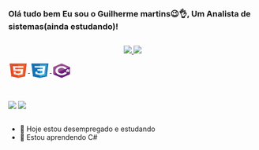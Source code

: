 ### Olá tudo bem Eu sou o Guilherme martins😉👌, Um Analista de sistemas(ainda estudando)! <h2>

<div align="center">
  <a href="https://github.com/guilhermemadureira">
  <img height="160em" src="https://github-readme-stats.vercel.app/api?username=guilhermemadureira&show_icons=true&theme=dark&include_all_commits=true&count_private=true"/>
  <img height="160em" src="https://github-readme-stats.vercel.app/api/top-langs/?username=guilhermemadureira&layout=compact&langs_count=7&theme=dark"/>
</div>
<div style="display: inline_block"><br>
  <img align="center" alt="Rafa-HTML" height="30" width="40" src="https://raw.githubusercontent.com/devicons/devicon/master/icons/html5/html5-original.svg">
  <img align="center" alt="Rafa-CSS" height="30" width="40" src="https://raw.githubusercontent.com/devicons/devicon/master/icons/css3/css3-original.svg">
  <img align="center" alt="Rafa-Csharp" height="30" width="40" src="https://raw.githubusercontent.com/devicons/devicon/master/icons/csharp/csharp-original.svg">
</div>
    
   ##
    
<div> 
    <br>
    <a href="https://www.linkedin.com/in/guilherme-martins-de-madureira-8491091a9" target="_blank"><img src="https://img.shields.io/badge/-LinkedIn-%230077B5?style=for-the-badge&logo=linkedin&logoColor=white" display= target="_blank"></a> 
  <a href = "mailto:marcosunes1082@gmail.com"><img src="https://img.shields.io/badge/-Gmail-%23333?style=for-the-badge&logo=gmail&logoColor=white" target="_blank"></a>  
</div>
 
  ##
  
- 🔭 Hoje estou desempregado e estudando
- 🌱 Estou aprendendo C#
